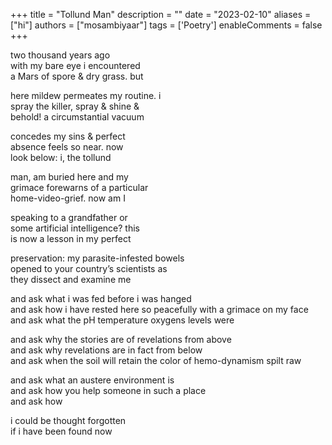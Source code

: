 +++
title = "Tollund Man"
description = ""
date = "2023-02-10"
aliases = ["hi"]
authors = ["mosambiyaar"]
tags = ['Poetry']
enableComments = false
+++
 
 
two thousand years ago \
with my bare eye i encountered \
a Mars of spore & dry grass. but
  
here mildew permeates my routine. i \
spray the killer, spray & shine & \
behold! a circumstantial vacuum
 
concedes my sins & perfect \
absence feels so near. now \
look below: i, the tollund
 
man, am buried here and my \
grimace forewarns of a particular \
home-video-grief. now am I
 
speaking to a grandfather or \
some artificial intelligence? this \
is now a lesson in my perfect
 
preservation: my parasite-infested bowels \
opened to your country’s scientists as \
they dissect and examine me
 
and ask what i was fed before i was hanged \
and ask how i have rested here so peacefully with a grimace on my face \
and ask what the pH temperature oxygens levels were
 
and ask why the stories are of revelations from above \
and ask why revelations are in fact from below \
and ask when the soil will retain the color of hemo-dynamism spilt raw
 
and ask what an austere environment is \
and ask how you help someone in such a place \
and ask how
 
i could be thought forgotten \
if i have been found now
 
